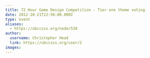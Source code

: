 ```yaml
---
title: 72 Hour Game Design Competition - Tier one theme voting 
date: 2012-10-21T22:50:00.000Z
type: event
aliases:
  - https://ubccsss.org/node/538
author:
  username: Christopher Head
  link: https://ubccsss.org/user/2
images:
---
```


